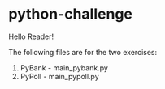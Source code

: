 # python-challenge

Hello Reader!

The following files are for the two exercises:

1. PyBank - main_pybank.py
2. PyPoll - main_pypoll.py
